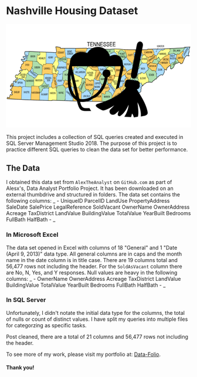 # Nashville Housing Dataset

![Photo compiled together](/images/tenneesee_map_cleaned.png)

This project includes a collection of SQL queries created and executed in SQL Server Management Studio 2018. The purpose of this project is to practice different SQL queries to clean the data set for better performance.

## The Data

I obtained this data set from `AlexTheAnalyst` on `GitHub.com` as part of Alesx's, Data Analyst Portfolio Project. It has been downloaded on an external thumbdrive and structured in folders. The data set contains the following columns:
_
        - 
            UniqueID
            ParcelID
            LandUse
            PropertyAddress
            SaleDate
            SalePrice
            LegalReference
            SoldVacant
            OwnerName
            OwnerAddress
            Acreage
            TaxDistrict
            LandValue
            BuildingValue
            TotalValue
            YearBuilt
            Bedrooms
            FullBath
            HalfBath
        -
_

### In Microsoft Excel
The data set opened in Excel with columns of 18 "General" and 1 "Date (April 9, 2013)" data type. All general columns are in caps and the month name in the date column is in title case. There are 19 columns total and 56,477 rows not including the header. For the `SoldAsVacant` column there are No, N, Yes, and Y responses. Null values are heavy in the following columns:
_
        -
           OwnerName
            OwnerAddress
            Acreage
            TaxDistrict
            LandValue
            BuildingValue
            TotalValue
            YearBuilt
            Bedrooms
            FullBath
            HalfBath 
        -
_

### In SQL Server
Unfortunately, I didn't notate the initial data type for the columns, the total of nulls or count of distinct values. I have split my queries into multiple files for categorzing as specific tasks.

Post cleaned, there are a total of 21 columns and 56,477 rows not including the header.

To see more of my work, please visit my portfolio at: [Data-Folio](https://marcellaharr.github.io/portfolio/).

#### Thank you!